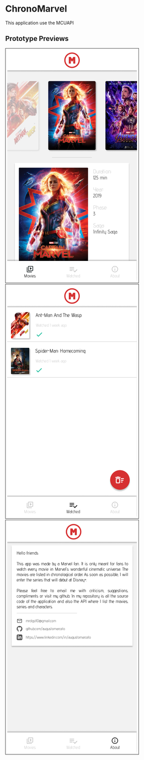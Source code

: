 # ChronoMarvel

This application use the MCUAPI

## Prototype Previews
<div display: flex; flex-direction: row;">
  <img src="./previews/Main.png" style="padding: 5px; border: 1px solid #222">
  <img src="./previews/Watched.png" style="padding: 5px; border: 1px solid #222">
  <img src="./previews/About.png" style="padding: 5px; border: 1px solid #222">
</div>
